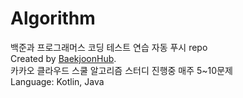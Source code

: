 # Algorithm
백준과 프로그래머스 코딩 테스트 연습 자동 푸시 repo
<br>Created by [BaekjoonHub](https://github.com/BaekjoonHub/BaekjoonHub).
<br>카카오 클라우드 스쿨 알고리즘 스터디 진행중 매주 5~10문제
<br>Language: Kotlin, Java
